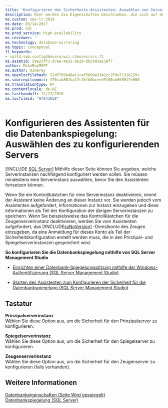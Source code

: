 ```yaml
---
title: 'Konfigurieren des Sicherheits-Assistenten: Auswählen von Servern'
description: Hier werden die Eigenschaften beschrieben, die sich auf der Seite „Server auswählen“ des Assistenten zum Konfigurieren der Sicherheit für die Datenbankspiegelung befinden.
ms.custom: seo-lt-2019
ms.date: 03/14/2017
ms.prod: sql
ms.prod_service: high-availability
ms.reviewer: ''
ms.technology: database-mirroring
ms.topic: conceptual
f1_keywords:
- sql13.swb.configdbmsecurwiz.choosesrvrs.f1
ms.assetid: 59e23ff3-d7ee-4e32-9629-0b54d3a258f7
author: MikeRayMSFT
ms.author: mikeray
ms.openlocfilehash: 52df789b46ac1caf5609a3342cc2f9e7131b239c
ms.sourcegitcommit: 370cab80fba17c15fb0bceed9f80cb099017e000
ms.translationtype: HT
ms.contentlocale: de-DE
ms.lasthandoff: 12/17/2020
ms.locfileid: "97643658"
---
```

# <a name="configure-database-mirroring-wizard-choose-servers-to-configure"></a>Konfigurieren des Assistenten für die Datenbankspiegelung: Auswählen des zu konfigurierenden Servers 
 [!INCLUDE [SQL Server](../../includes/applies-to-version/sqlserver.md)]
  Mithilfe dieser Seite können Sie angeben, welche Serverinstanzen nachfolgend konfiguriert werden sollen. Sie müssen mindestens eine Serverinstanz auswählen, bevor Sie den Assistenten fortsetzen können.  
  
 Wenn Sie ein Kontrollkästchen für eine Serverinstanz deaktivieren, nimmt der Assistent keine Änderung an dieser Instanz vor. Sie werden jedoch vom Assistenten aufgefordert, Informationen zur Instanz einzugeben und diese Informationen als Teil der Konfiguration der übrigen Serverinstanzen zu speichern. Wenn Sie beispielsweise das Kontrollkästchen für die Zeugenserverinstanz deaktivieren, werden Sie vom Assistenten aufgefordert, das [!INCLUDE[ssNoVersion](../../includes/ssnoversion-md.md)] -Dienstkonto des Zeugen einzugeben, da eine Anmeldung für dieses Konto als Teil der Sicherheitskonfiguration erstellt werden muss, die in den Prinzipal- und Spiegelserverinstanzen gespeichert wird.  
  
 **So konfigurieren Sie die Datenbankspiegelung mithilfe von SQL Server Management Studio**  
  
-   [Einrichten einer Datenbank-Spiegelungssitzung mithilfe der Windows-Authentifizierung &#40;SQL Server Management Studio&#41;](../../database-engine/database-mirroring/establish-database-mirroring-session-windows-authentication.md)  
  
-   [Starten des Assistenten zum Konfigurieren der Sicherheit für die Datenbankspiegelung &#40;SQL Server Management Studio&#41;](../../database-engine/database-mirroring/start-the-configuring-database-mirroring-security-wizard.md)  
  
## <a name="options"></a>Tastatur  
 **Prinzipalserverinstanz**  
 Wählen Sie diese Option aus, um die Sicherheit für den Prinzipalserver zu konfigurieren.  
  
 **Spiegelserverinstanz**  
 Wählen Sie diese Option aus, um die Sicherheit für den Spiegelserver zu konfigurieren.  
  
 **Zeugenserverinstanz**  
 Wählen Sie diese Option aus, um die Sicherheit für den Zeugenserver zu konfigurieren (falls vorhanden).  
  
## <a name="see-also"></a>Weitere Informationen  
 [Datenbankeigenschaften &#40;Seite Wird gespiegelt&#41;](../../relational-databases/databases/database-properties-mirroring-page.md)   
 [Datenbankspiegelung &#40;SQL Server&#41;](../../database-engine/database-mirroring/database-mirroring-sql-server.md)  
  
  
